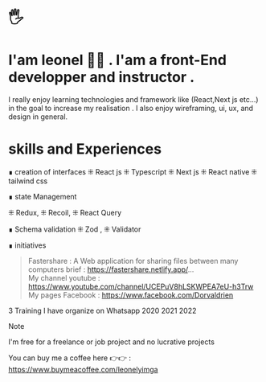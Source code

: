 
<!-- ![Description de l'image](https://leonelportfolio.netlify.app/image/89.png) -->


 # 🖐
 
 #  I'am leonel  🦸‍♂️ . I'am a front-End developper and instructor .
 I really enjoy learning technologies and framework like (React,Next js etc...) in the goal to increase my realisation . I also enjoy wireframing, ui, ux, and design in general.

 # skills and Experiences 
 
∎  creation of interfaces
 ⁜ React js  ⁜ Typescript   ⁜ Next  js  ⁜ React native  ⁜ tailwind css 

∎  state Management 

 ⁜ Redux, ⁜ Recoil, ⁜ React Query 

<!-- # Animation : GSAP LENIS  -->

∎  Schema validation 
 ⁜ Zod ,  ⁜ Validator


∎ initiatives 

> Fastershare : A Web application for sharing files between many computers brief  : https://fastershare.netlify.app/...  
> My channel youtube : https://www.youtube.com/channel/UCEPuV8hLSKWPEA7eU-h3Trw
>  My pages Facebook : https://www.facebook.com/Dorvaldrien
 
3 Training I have  organize on Whatsapp 2020 2021 2022 

> [!NOTE]
>  I'm free for a freelance or job project and no lucrative projects

You can buy me a coffee here  👉👉 : https://www.buymeacoffee.com/leonelyimga



<!--
**Leoneldev532/Leoneldev532** is a ✨ _special_ ✨ repository because its `README.md` (this file) appears on your GitHub profile.

Here are some ideas to get you started:

- 🔭 I’m currently working on ...
- 🌱 I’m currently learning ...
- 👯 I’m looking to collaborate on ...
- 🤔 I’m looking for help with ...
- 💬 Ask me about ...
- 📫 How to reach me: ...
- 😄 Pronouns: ...
- ⚡ Fun fact: ...
-->
